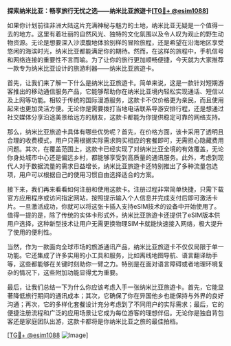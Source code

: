 **探索纳米比亚：畅享旅行无忧之选——纳米比亚旅遊卡[[TG💪+ @esim1088](https://t.me/s/esim1088)]**

如果你计划前往非洲大陆这片充满神秘与魅力的土地，纳米比亚无疑是一个值得一去的地方。这里有着壮丽的自然风光、独特的文化氛围以及令人叹为观止的野生动物资源。无论是想要深入沙漠腹地体验别样的冒险旅程，还是希望在沿海地区享受悠闲的海滨时光，纳米比亚都能满足你的期待。然而，在这样的旅程中，手机信号和网络连接的重要性不言而喻。为了让你的旅行更加顺畅便捷，今天就为大家推荐一款专为纳米比亚设计的旅游利器——纳米比亚旅遊卡。

首先，让我们来了解一下什么是纳米比亚旅遊卡。简单来说，这是一款针对短期游客推出的移动通信服务产品，它能够帮助你在纳米比亚境内轻松实现通话、短信以及上网等功能。相较于传统的国际漫游服务，这款卡不仅价格更为亲民，而且使用起来也更加灵活方便。无论你是需要拨打当地电话联系导游安排行程，还是想通过社交媒体分享沿途美景给远方的朋友，这款卡都能为你提供稳定可靠的网络支持。

那么，纳米比亚旅遊卡具体有哪些优势呢？首先，在价格方面，该卡采用了透明且合理的收费模式，用户只需根据实际需求购买相应的套餐即可，无需担心隐藏费用问题。其次，在覆盖范围上，这款卡已经实现了对纳米比亚全境的有效覆盖，无论你身处城市中心还是偏远乡村，都能够享受到高质量的通讯服务。此外，考虑到现代人对于数据流量的需求日益增长，纳米比亚旅遊卡还特别推出了多种流量包选项，用户可以根据自己的使用习惯自由选择适合的方案。

接下来，我们再来看看如何注册和使用这款卡。注册过程非常简单快捷，只需下载官方应用程序或访问指定网站，按照提示输入个人信息并完成支付后即可激活卡片。一旦激活成功，你就可以将这张卡插入支持eSIM技术的设备中开始使用了。值得一提的是，除了传统的实体卡形式外，纳米比亚旅遊卡还提供了eSIM版本供用户选择，这种新型技术让用户无需更换物理SIM卡就能快速接入网络，极大提升了使用的便利性。

当然，作为一款面向全球市场的旅游通讯产品，纳米比亚旅遊卡不仅仅局限于单一功能。它还集成了许多实用的小工具和服务，比如离线地图导航、语言翻译助手等，这些都能够在关键时刻助你一臂之力。特别是在面对语言障碍或者地理环境复杂的情况下，这些附加功能显得尤为重要。

最后，让我们总结一下为什么你应该考虑入手一张纳米比亚旅遊卡。首先，它能显著降低旅行期间的通讯成本；其次，它确保了你在异国他乡也能保持与外界的良好沟通；再次，它的多样化套餐设计充分考虑到了不同用户的实际需求；最后，它的便捷注册流程和广泛的应用场景让它成为每位游客的理想伴侣。无论你是独自背包客还是家庭团队出游，这款卡都将是你纳米比亚之旅的最佳拍档。

[[TG💪+ @esim1088](https://t.me/s/esim1088) ![Image](https://i.postimg.cc/4NQfJmqS/Snipaste-2025-05-13-00-14-12.png)]
